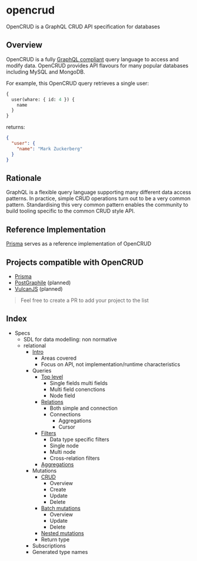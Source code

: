 # opencrud
OpenCRUD is a GraphQL CRUD API specification for databases

## Overview

OpenCRUD is a fully [GraphQL compliant](http://facebook.github.io/graphql/) query language to access and modify data. OpenCRUD provides API flavours for many popular databases including MySQL and MongoDB.

For example, this OpenCRUD query retrieves a single user:

```graphql
{
  user(whare: { id: 4 }) {
    name
  }
}
```

returns:

```json
{
  "user": {
    "name": "Mark Zuckerberg"
  }
}
```

## Rationale

GraphQL is a flexible query language supporting many different data access patterns. In practice, simple CRUD operations turn out to be a very common pattern. Standardising this very common pattern enables the community to build tooling specific to the common CRUD style API.

## Reference Implementation

[Prisma](https://github.com/graphcool/prisma) serves as a reference implementation of OpenCRUD

## Projects compatible with OpenCRUD

- [Prisma](https://github.com/graphcool/prisma)
- [PostGraphile](https://github.com/graphile/postgraphile) (planned)
- [VulcanJS](https://github.com/VulcanJS/Vulcan) (planned)

> Feel free to create a PR to add your project to the list

## Index

- Specs
    - SDL for data modelling: non normative
    - relational
        - [Intro](https://github.com/opencrud/opencrud/blob/master/specs/relational/1-intro.md)
            - Areas covered
            - Focus on API, not implementation/runtime characteristics
        - Queries
            - [Top level](https://github.com/opencrud/opencrud/blob/master/specs/relational/queries/2-1-toplevel.md)
                - Single fields multi fields
                - Multi field conenctions
                - Node field
            - [Relations](https://github.com/opencrud/opencrud/blob/master/specs/relational/queries/2-2-relations.md)
                - Both simple and connection
                - Connections
                    - Aggregations
                    - Cursor
            - [Filters](https://github.com/opencrud/opencrud/blob/master/specs/relational/queries/2-3-filters.md)
                - Data type specific filters
                - Single node
                - Multi node
                - Cross-relation filters
            - [Aggregations](https://github.com/opencrud/opencrud/blob/master/specs/relational/queries/2-4-aggregations.md)
        - Mutations
            - [CRUD](https://github.com/opencrud/opencrud/blob/master/specs/relational/mutations/3-1-CRUD.md)
                - Overview
                - Create
                - Update
                - Delete
            - [Batch mutations](https://github.com/opencrud/opencrud/blob/master/specs/relational/mutations/3-2-batch.md)
                - Overview
                - Update
                - Delete
            - [Nested mutations](https://github.com/opencrud/opencrud/blob/master/specs/relational/mutations/3-3-nested.md)
            - Return type
        - Subscriptions
        - Generated type names
